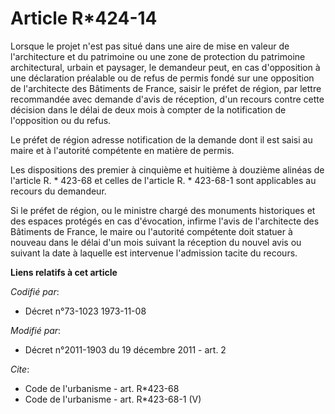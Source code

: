 # Article R*424-14

Lorsque le projet n'est pas situé dans une aire de mise en valeur de l'architecture et du patrimoine ou une zone de
protection du patrimoine architectural, urbain et paysager, le demandeur peut, en cas d'opposition à une déclaration
préalable ou de refus de permis fondé sur une opposition de l'architecte des Bâtiments de France, saisir le préfet de région,
par lettre recommandée avec demande d'avis de réception, d'un recours contre cette décision dans le délai de deux mois à
compter de la notification de l'opposition ou du refus. 

Le préfet de région adresse notification de la demande dont il est saisi au maire et à l'autorité compétente en matière de
permis. 

Les dispositions des premier à cinquième et huitième à douzième alinéas de l'article R. * 423-68 et celles de l'article R. *
423-68-1 sont applicables au recours du demandeur. 

Si le préfet de région, ou le ministre chargé des monuments historiques et des espaces protégés en cas d'évocation, infirme
l'avis de l'architecte des Bâtiments de France, le maire ou l'autorité compétente doit statuer à nouveau dans le délai d'un
mois suivant la réception du nouvel avis ou suivant la date à laquelle est intervenue l'admission tacite du recours.

**Liens relatifs à cet article**

_Codifié par_:

  - Décret n°73-1023 1973-11-08

_Modifié par_:

  - Décret n°2011-1903 du 19 décembre 2011 - art. 2

_Cite_:

  - Code de l'urbanisme - art. R*423-68
  - Code de l'urbanisme - art. R*423-68-1 (V)
